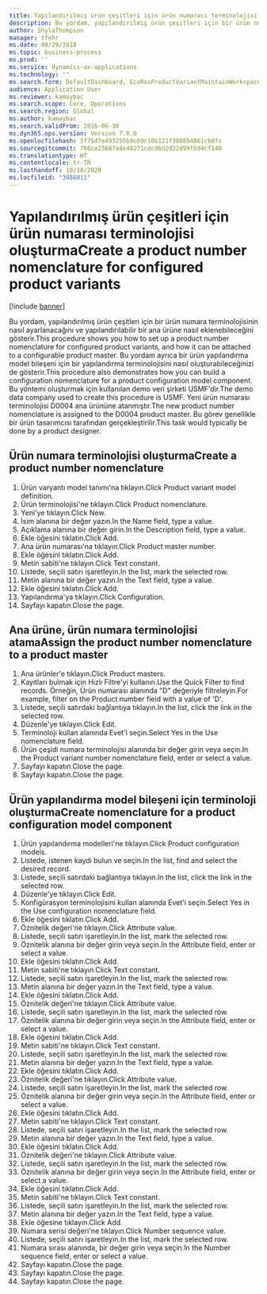 ```yaml
---
title: Yapılandırılmış ürün çeşitleri için ürün numarası terminolojisi oluşturma
description: Bu yordam, yapılandırılmış ürün çeşitleri için bir ürün numara terminolojisinin nasıl ayarlanacağını ve yapılandırılabilir bir ana ürüne nasıl eklenebileceğini gösterir.
author: ShylaThompson
manager: tfehr
ms.date: 08/29/2018
ms.topic: business-process
ms.prod: ''
ms.service: dynamics-ax-applications
ms.technology: ''
ms.search.form: DefaultDashboard, EcoResProductVariantMaintainWorkspace, EcoResNomenclature, EcoResProductListPage, EcoResProductDetails, PCProductConfigurationModelListPage, PCProductConfigurationModelDetails
audience: Application User
ms.reviewer: kamaybac
ms.search.scope: Core, Operations
ms.search.region: Global
ms.author: kamaybac
ms.search.validFrom: 2016-06-30
ms.dyn365.ops.version: Version 7.0.0
ms.openlocfilehash: 5f75d7e493255b9c09c10b121f388854861cb0fc
ms.sourcegitcommit: 708ca25687a4e48271cdcd6d2d22d99fb94cf140
ms.translationtype: HT
ms.contentlocale: tr-TR
ms.lasthandoff: 10/10/2020
ms.locfileid: "3986011"
---
```

# <a name="create-a-product-number-nomenclature-for-configured-product-variants"></a><span data-ttu-id="c86b6-103">Yapılandırılmış ürün çeşitleri için ürün numarası terminolojisi oluşturma</span><span class="sxs-lookup"><span data-stu-id="c86b6-103">Create a product number nomenclature for configured product variants</span></span>

[!include [banner](../../includes/banner.md)]

<span data-ttu-id="c86b6-104">Bu yordam, yapılandırılmış ürün çeşitleri için bir ürün numara terminolojisinin nasıl ayarlanacağını ve yapılandırılabilir bir ana ürüne nasıl eklenebileceğini gösterir.</span><span class="sxs-lookup"><span data-stu-id="c86b6-104">This procedure shows you how to set up a product number nomenclature for configured product variants, and how it can be attached to a configurable product master.</span></span> <span data-ttu-id="c86b6-105">Bu yordam ayrıca bir ürün yapılandırma model bileşeni için bir yapılandırma terminolojisini nasıl oluşturabileceğinizi de gösterir.</span><span class="sxs-lookup"><span data-stu-id="c86b6-105">This procedure also demonstrates how you can build a configuration nomenclature for a product configuration model component.</span></span> <span data-ttu-id="c86b6-106">Bu yöntemi oluşturmak için kullanılan demo veri şirketi USMF'dir.</span><span class="sxs-lookup"><span data-stu-id="c86b6-106">The demo data company used to create this procedure is USMF.</span></span> <span data-ttu-id="c86b6-107">Yeni ürün numarası terminolojisi D0004 ana ürününe atanmıştır.</span><span class="sxs-lookup"><span data-stu-id="c86b6-107">The new product number nomenclature is assigned to the D0004 product master.</span></span> <span data-ttu-id="c86b6-108">Bu görev genellikle bir ürün tasarımcısı tarafından gerçekleştirilir.</span><span class="sxs-lookup"><span data-stu-id="c86b6-108">This task would typically be done by a product designer.</span></span>


## <a name="create-a-product-number-nomenclature"></a><span data-ttu-id="c86b6-109">Ürün numara terminolojisi oluşturma</span><span class="sxs-lookup"><span data-stu-id="c86b6-109">Create a product number nomenclature</span></span>
1. <span data-ttu-id="c86b6-110">Ürün varyantı model tanımı'na tıklayın.</span><span class="sxs-lookup"><span data-stu-id="c86b6-110">Click Product variant model definition.</span></span>
2. <span data-ttu-id="c86b6-111">Ürün terminolojisi'ne tıklayın.</span><span class="sxs-lookup"><span data-stu-id="c86b6-111">Click Product nomenclature.</span></span>
3. <span data-ttu-id="c86b6-112">Yeni'ye tıklayın.</span><span class="sxs-lookup"><span data-stu-id="c86b6-112">Click New.</span></span>
4. <span data-ttu-id="c86b6-113">İsim alanına bir değer yazın.</span><span class="sxs-lookup"><span data-stu-id="c86b6-113">In the Name field, type a value.</span></span>
5. <span data-ttu-id="c86b6-114">Açıklama alanına bir değer girin.</span><span class="sxs-lookup"><span data-stu-id="c86b6-114">In the Description field, type a value.</span></span>
6. <span data-ttu-id="c86b6-115">Ekle öğesini tıklatın.</span><span class="sxs-lookup"><span data-stu-id="c86b6-115">Click Add.</span></span>
7. <span data-ttu-id="c86b6-116">Ana ürün numarası'na tıklayın.</span><span class="sxs-lookup"><span data-stu-id="c86b6-116">Click Product master number.</span></span>
8. <span data-ttu-id="c86b6-117">Ekle öğesini tıklatın.</span><span class="sxs-lookup"><span data-stu-id="c86b6-117">Click Add.</span></span>
9. <span data-ttu-id="c86b6-118">Metin sabiti'ne tıklayın.</span><span class="sxs-lookup"><span data-stu-id="c86b6-118">Click Text constant.</span></span>
10. <span data-ttu-id="c86b6-119">Listede, seçili satırı işaretleyin.</span><span class="sxs-lookup"><span data-stu-id="c86b6-119">In the list, mark the selected row.</span></span>
11. <span data-ttu-id="c86b6-120">Metin alanına bir değer yazın.</span><span class="sxs-lookup"><span data-stu-id="c86b6-120">In the Text field, type a value.</span></span>
12. <span data-ttu-id="c86b6-121">Ekle öğesini tıklatın.</span><span class="sxs-lookup"><span data-stu-id="c86b6-121">Click Add.</span></span>
13. <span data-ttu-id="c86b6-122">Yapılandırma'ya tıklayın.</span><span class="sxs-lookup"><span data-stu-id="c86b6-122">Click Configuration.</span></span>
14. <span data-ttu-id="c86b6-123">Sayfayı kapatın.</span><span class="sxs-lookup"><span data-stu-id="c86b6-123">Close the page.</span></span>

## <a name="assign-the-product-number-nomenclature-to-a-product-master"></a><span data-ttu-id="c86b6-124">Ana ürüne, ürün numara terminolojisi atama</span><span class="sxs-lookup"><span data-stu-id="c86b6-124">Assign the product number nomenclature to a product master</span></span>
1. <span data-ttu-id="c86b6-125">Ana ürünler'e tıklayın.</span><span class="sxs-lookup"><span data-stu-id="c86b6-125">Click Product masters.</span></span>
2. <span data-ttu-id="c86b6-126">Kayıtları bulmak için Hızlı Filtre'yi kullanın.</span><span class="sxs-lookup"><span data-stu-id="c86b6-126">Use the Quick Filter to find records.</span></span> <span data-ttu-id="c86b6-127">Örneğin, Ürün numarası alanında "D" değeriyle filtreleyin.</span><span class="sxs-lookup"><span data-stu-id="c86b6-127">For example, filter on the Product number field with a value of 'D'.</span></span>
3. <span data-ttu-id="c86b6-128">Listede, seçili satırdaki bağlantıya tıklayın.</span><span class="sxs-lookup"><span data-stu-id="c86b6-128">In the list, click the link in the selected row.</span></span>
4. <span data-ttu-id="c86b6-129">Düzenle'ye tıklayın.</span><span class="sxs-lookup"><span data-stu-id="c86b6-129">Click Edit.</span></span>
5. <span data-ttu-id="c86b6-130">Terminoloji kullan alanında Evet'i seçin.</span><span class="sxs-lookup"><span data-stu-id="c86b6-130">Select Yes in the Use nomenclature field.</span></span>
6. <span data-ttu-id="c86b6-131">Ürün çeşidi numara terminolojisi alanında bir değer girin veya seçin.</span><span class="sxs-lookup"><span data-stu-id="c86b6-131">In the Product variant number nomenclature field, enter or select a value.</span></span>
7. <span data-ttu-id="c86b6-132">Sayfayı kapatın.</span><span class="sxs-lookup"><span data-stu-id="c86b6-132">Close the page.</span></span>
8. <span data-ttu-id="c86b6-133">Sayfayı kapatın.</span><span class="sxs-lookup"><span data-stu-id="c86b6-133">Close the page.</span></span>

## <a name="create-nomenclature-for-a-product-configuration-model-component"></a><span data-ttu-id="c86b6-134">Ürün yapılandırma model bileşeni için terminoloji oluşturma</span><span class="sxs-lookup"><span data-stu-id="c86b6-134">Create nomenclature for a product configuration model component</span></span>
1. <span data-ttu-id="c86b6-135">Ürün yapılandırma modelleri'ne tıklayın.</span><span class="sxs-lookup"><span data-stu-id="c86b6-135">Click Product configuration models.</span></span>
2. <span data-ttu-id="c86b6-136">Listede, istenen kaydı bulun ve seçin.</span><span class="sxs-lookup"><span data-stu-id="c86b6-136">In the list, find and select the desired record.</span></span>
3. <span data-ttu-id="c86b6-137">Listede, seçili satırdaki bağlantıya tıklayın.</span><span class="sxs-lookup"><span data-stu-id="c86b6-137">In the list, click the link in the selected row.</span></span>
4. <span data-ttu-id="c86b6-138">Düzenle'ye tıklayın.</span><span class="sxs-lookup"><span data-stu-id="c86b6-138">Click Edit.</span></span>
5. <span data-ttu-id="c86b6-139">Konfigürasyon terminolojisini kullan alanında Evet'i seçin.</span><span class="sxs-lookup"><span data-stu-id="c86b6-139">Select Yes in the Use configuration nomenclature field.</span></span>
6. <span data-ttu-id="c86b6-140">Ekle öğesini tıklatın.</span><span class="sxs-lookup"><span data-stu-id="c86b6-140">Click Add.</span></span>
7. <span data-ttu-id="c86b6-141">Öznitelik değeri'ne tıklayın.</span><span class="sxs-lookup"><span data-stu-id="c86b6-141">Click Attribute value.</span></span>
8. <span data-ttu-id="c86b6-142">Listede, seçili satırı işaretleyin.</span><span class="sxs-lookup"><span data-stu-id="c86b6-142">In the list, mark the selected row.</span></span>
9. <span data-ttu-id="c86b6-143">Öznitelik alanına bir değer girin veya seçin.</span><span class="sxs-lookup"><span data-stu-id="c86b6-143">In the Attribute field, enter or select a value.</span></span>
10. <span data-ttu-id="c86b6-144">Ekle öğesini tıklatın.</span><span class="sxs-lookup"><span data-stu-id="c86b6-144">Click Add.</span></span>
11. <span data-ttu-id="c86b6-145">Metin sabiti'ne tıklayın.</span><span class="sxs-lookup"><span data-stu-id="c86b6-145">Click Text constant.</span></span>
12. <span data-ttu-id="c86b6-146">Listede, seçili satırı işaretleyin.</span><span class="sxs-lookup"><span data-stu-id="c86b6-146">In the list, mark the selected row.</span></span>
13. <span data-ttu-id="c86b6-147">Metin alanına bir değer yazın.</span><span class="sxs-lookup"><span data-stu-id="c86b6-147">In the Text field, type a value.</span></span>
14. <span data-ttu-id="c86b6-148">Ekle öğesini tıklatın.</span><span class="sxs-lookup"><span data-stu-id="c86b6-148">Click Add.</span></span>
15. <span data-ttu-id="c86b6-149">Öznitelik değeri'ne tıklayın.</span><span class="sxs-lookup"><span data-stu-id="c86b6-149">Click Attribute value.</span></span>
16. <span data-ttu-id="c86b6-150">Listede, seçili satırı işaretleyin.</span><span class="sxs-lookup"><span data-stu-id="c86b6-150">In the list, mark the selected row.</span></span>
17. <span data-ttu-id="c86b6-151">Öznitelik alanına bir değer girin veya seçin.</span><span class="sxs-lookup"><span data-stu-id="c86b6-151">In the Attribute field, enter or select a value.</span></span>
18. <span data-ttu-id="c86b6-152">Ekle öğesini tıklatın.</span><span class="sxs-lookup"><span data-stu-id="c86b6-152">Click Add.</span></span>
19. <span data-ttu-id="c86b6-153">Metin sabiti'ne tıklayın.</span><span class="sxs-lookup"><span data-stu-id="c86b6-153">Click Text constant.</span></span>
20. <span data-ttu-id="c86b6-154">Listede, seçili satırı işaretleyin.</span><span class="sxs-lookup"><span data-stu-id="c86b6-154">In the list, mark the selected row.</span></span>
21. <span data-ttu-id="c86b6-155">Metin alanına bir değer yazın.</span><span class="sxs-lookup"><span data-stu-id="c86b6-155">In the Text field, type a value.</span></span>
22. <span data-ttu-id="c86b6-156">Ekle öğesini tıklatın.</span><span class="sxs-lookup"><span data-stu-id="c86b6-156">Click Add.</span></span>
23. <span data-ttu-id="c86b6-157">Öznitelik değeri'ne tıklayın.</span><span class="sxs-lookup"><span data-stu-id="c86b6-157">Click Attribute value.</span></span>
24. <span data-ttu-id="c86b6-158">Listede, seçili satırı işaretleyin.</span><span class="sxs-lookup"><span data-stu-id="c86b6-158">In the list, mark the selected row.</span></span>
25. <span data-ttu-id="c86b6-159">Öznitelik alanına bir değer girin veya seçin.</span><span class="sxs-lookup"><span data-stu-id="c86b6-159">In the Attribute field, enter or select a value.</span></span>
26. <span data-ttu-id="c86b6-160">Ekle öğesini tıklatın.</span><span class="sxs-lookup"><span data-stu-id="c86b6-160">Click Add.</span></span>
27. <span data-ttu-id="c86b6-161">Metin sabiti'ne tıklayın.</span><span class="sxs-lookup"><span data-stu-id="c86b6-161">Click Text constant.</span></span>
28. <span data-ttu-id="c86b6-162">Listede, seçili satırı işaretleyin.</span><span class="sxs-lookup"><span data-stu-id="c86b6-162">In the list, mark the selected row.</span></span>
29. <span data-ttu-id="c86b6-163">Metin alanına bir değer yazın.</span><span class="sxs-lookup"><span data-stu-id="c86b6-163">In the Text field, type a value.</span></span>
30. <span data-ttu-id="c86b6-164">Ekle öğesini tıklatın.</span><span class="sxs-lookup"><span data-stu-id="c86b6-164">Click Add.</span></span>
31. <span data-ttu-id="c86b6-165">Öznitelik değeri'ne tıklayın.</span><span class="sxs-lookup"><span data-stu-id="c86b6-165">Click Attribute value.</span></span>
32. <span data-ttu-id="c86b6-166">Listede, seçili satırı işaretleyin.</span><span class="sxs-lookup"><span data-stu-id="c86b6-166">In the list, mark the selected row.</span></span>
33. <span data-ttu-id="c86b6-167">Öznitelik alanına bir değer girin veya seçin.</span><span class="sxs-lookup"><span data-stu-id="c86b6-167">In the Attribute field, enter or select a value.</span></span>
34. <span data-ttu-id="c86b6-168">Ekle öğesini tıklatın.</span><span class="sxs-lookup"><span data-stu-id="c86b6-168">Click Add.</span></span>
35. <span data-ttu-id="c86b6-169">Metin sabiti'ne tıklayın.</span><span class="sxs-lookup"><span data-stu-id="c86b6-169">Click Text constant.</span></span>
36. <span data-ttu-id="c86b6-170">Listede, seçili satırı işaretleyin.</span><span class="sxs-lookup"><span data-stu-id="c86b6-170">In the list, mark the selected row.</span></span>
37. <span data-ttu-id="c86b6-171">Metin alanına bir değer yazın.</span><span class="sxs-lookup"><span data-stu-id="c86b6-171">In the Text field, type a value.</span></span>
38. <span data-ttu-id="c86b6-172">Ekle öğesine tıklayın.</span><span class="sxs-lookup"><span data-stu-id="c86b6-172">Click Add.</span></span>
39. <span data-ttu-id="c86b6-173">Numara serisi değeri'ne tıklayın.</span><span class="sxs-lookup"><span data-stu-id="c86b6-173">Click Number sequence value.</span></span>
40. <span data-ttu-id="c86b6-174">Listede, seçili satırı işaretleyin.</span><span class="sxs-lookup"><span data-stu-id="c86b6-174">In the list, mark the selected row.</span></span>
41. <span data-ttu-id="c86b6-175">Numara sırası alanında, bir değer girin veya seçin.</span><span class="sxs-lookup"><span data-stu-id="c86b6-175">In the Number sequence field, enter or select a value.</span></span>
42. <span data-ttu-id="c86b6-176">Sayfayı kapatın.</span><span class="sxs-lookup"><span data-stu-id="c86b6-176">Close the page.</span></span>
43. <span data-ttu-id="c86b6-177">Sayfayı kapatın.</span><span class="sxs-lookup"><span data-stu-id="c86b6-177">Close the page.</span></span>
44. <span data-ttu-id="c86b6-178">Sayfayı kapatın.</span><span class="sxs-lookup"><span data-stu-id="c86b6-178">Close the page.</span></span>

